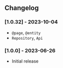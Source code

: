 ## Changelog

### [1.0.32] - 2023-10-04
- `@page`, `@entity`
- `Repository`, `Api`

### [1.0.0] - 2023-06-26
- Initial release



